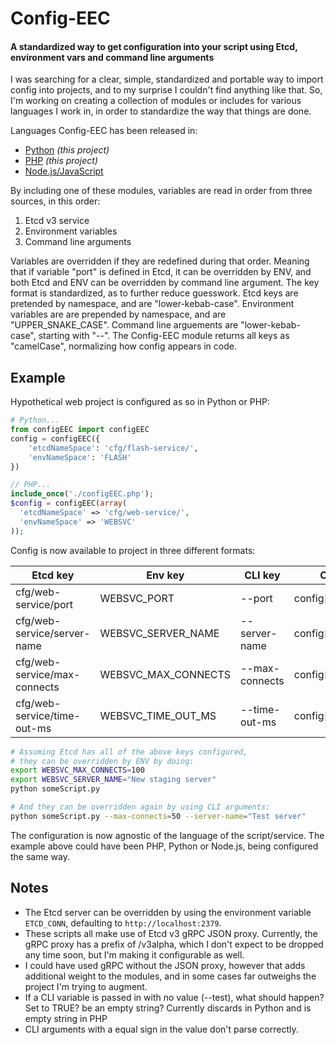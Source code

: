 # Config-EEC
#### A standardized way to get configuration into your script using Etcd, environment vars and command line arguments

I was searching for a clear, simple, standardized and portable way to import config into projects, and to my surprise I couldn't find anything like that. So, I'm working on creating a collection of modules or includes for various languages I work in, in order to standardize the way that things are done.

Languages Config-EEC has been released in:
- [Python](https://github.com/Brayyy/Config-EEC) _(this project)_
- [PHP](https://github.com/Brayyy/Config-EEC) _(this project)_
- [Node.js/JavaScript](https://github.com/Brayyy/Config-EEC-Node.js)

By including one of these modules, variables are read in order from three sources, in this order:
1. Etcd v3 service
2. Environment variables
3. Command line arguments

Variables are overridden if they are redefined during that order. Meaning that if variable "port" is defined in Etcd, it can be overridden by ENV, and both Etcd and ENV can be overridden by command line argument. The key format is standardized, as to further reduce guesswork. Etcd keys are pretended by namespace, and are "lower-kebab-case". Environment variables are are prepended by namespace, and are "UPPER_SNAKE_CASE". Command line arguements are "lower-kebab-case", starting with "--". The Config-EEC module returns all keys as "camelCase", normalizing how config appears in code.

## Example
Hypothetical web project is configured as so in Python or PHP:
```python
# Python...
from configEEC import configEEC
config = configEEC({
    'etcdNameSpace': 'cfg/flash-service/',
    'envNameSpace': 'FLASH'
})
```
```php
// PHP...
include_once('./configEEC.php');
$config = configEEC(array(
  'etcdNameSpace' => 'cfg/web-service/',
  'envNameSpace' => 'WEBSVC'
));
```
Config is now available to project in three different formats:

| Etcd key | Env key | CLI key | Code result |
| - | - | - | - |
| cfg/web-service/port | WEBSVC_PORT | --port | config['port'] |
| cfg/web-service/server-name | WEBSVC_SERVER_NAME | --server-name | config['serverName'] |
| cfg/web-service/max-connects | WEBSVC_MAX_CONNECTS | --max-connects | config['maxConnects'] |
| cfg/web-service/time-out-ms | WEBSVC_TIME_OUT_MS | --time-out-ms | config['timeOutMs'] |

```bash
# Assuming Etcd has all of the above keys configured,
# they can be overridden by ENV by doing:
export WEBSVC_MAX_CONNECTS=100
export WEBSVC_SERVER_NAME="New staging server"
python someScript.py

# And they can be overridden again by using CLI arguments:
python someScript.py --max-connects=50 --server-name="Test server"
```

The configuration is now agnostic of the language of the script/service. The example above could have been PHP, Python or Node.js, being configured the same way.

## Notes
- The Etcd server can be overridden by using the environment variable `ETCD_CONN`, defaulting to `http://localhost:2379`.
- These scripts all make use of Etcd v3 gRPC JSON proxy. Currently, the gRPC proxy has a prefix of /v3alpha, which I don't expect to be dropped any time soon, but I'm making it configurable as well.
- I could have used gRPC without the JSON proxy, however that adds additional weight to the modules, and in some cases far outweighs the project I'm trying to augment.
- If a CLI variable is passed in with no value (--test), what should happen? Set to TRUE? be an empty string? Currently discards in Python and is empty string in PHP
- CLI arguments with a equal sign in the value don't parse correctly.